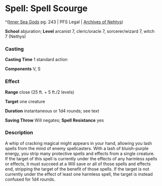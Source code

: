 # Spell: Spell Scourge

^([Inner Sea Gods][ss-spell-scourge] pg. 243 | PFS Legal | [Archives of Nehtys][sn-spell-scourge])

**School** abjuration; **Level** arcanist 7, cleric/oracle 7, sorcerer/wizard 7, witch 7 (Nethys)

### Casting

**Casting Time** 1 standard action  

**Components** V, S

### Effect

**Range** close (25 ft. + 5 ft./2 levels)  

**Target** one creature  

**Duration** instantaneous or 1d4 rounds; see text  

**Saving Throw** Will negates; **Spell Resistance** yes

### Description

A whip of cracking magical might appears in your hand, allowing you lash spells from the mind of enemy spellcasters. With a lash of bluish-purple energy, you strip many protective spells and effects from a single creature. If the target of this spell is currently under the effects of any harmless spells or effects, it must succeed at a Will save or all of those spells and effects end, stripping the target of the benefit of those spells. If the target is not currently under the effect of least one harmless spell, the target is instead confused for 1d4 rounds.

[ss-spell-scourge]: http://paizo.com/products/btpy94wj
[sn-spell-scourge]: http://www.archivesofnethys.com/SpellDisplay.aspx?ItemName=Spell%20Scourge